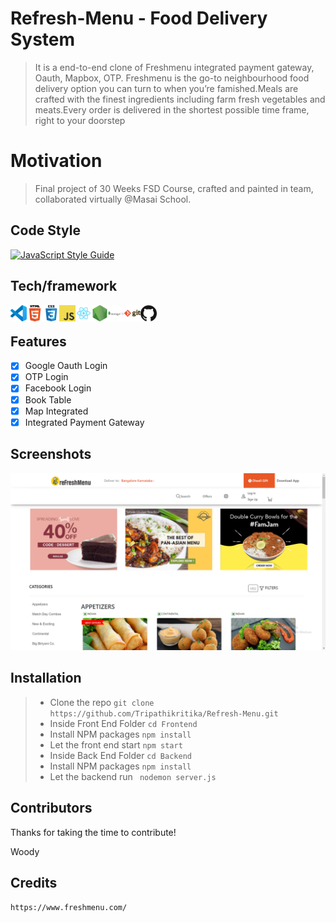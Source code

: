 # Refresh-Menu - Food Delivery System

> It is a end-to-end clone of Freshmenu integrated payment gateway, Oauth, Mapbox, OTP.
> Freshmenu is the go-to neighbourhood food delivery option you can turn to when you’re famished.Meals are crafted with the finest ingredients including farm fresh vegetables and meats.Every order is delivered in the shortest possible time frame, right to your doorstep

# Motivation

> Final project of 30 Weeks FSD Course, crafted and painted in team, collaborated virtually @Masai School.

## Code Style

[![JavaScript Style Guide](https://img.shields.io/badge/code_style-standard-brightgreen.svg)](https://standardjs.com)

## Tech/framework

[<img align="left" alt="Visual Studio Code" width="26px" src="https://raw.githubusercontent.com/github/explore/80688e429a7d4ef2fca1e82350fe8e3517d3494d/topics/visual-studio-code/visual-studio-code.png" />][webdevplaylist]
[<img align="left" alt="HTML5" width="26px" src="https://raw.githubusercontent.com/github/explore/80688e429a7d4ef2fca1e82350fe8e3517d3494d/topics/html/html.png" />][webdevplaylist]
[<img align="left" alt="CSS3" width="26px" src="https://raw.githubusercontent.com/github/explore/80688e429a7d4ef2fca1e82350fe8e3517d3494d/topics/css/css.png" />][cssplaylist]
[<img align="left" alt="JavaScript" width="26px" src="https://raw.githubusercontent.com/github/explore/80688e429a7d4ef2fca1e82350fe8e3517d3494d/topics/javascript/javascript.png" />][jsplaylist]
[<img align="left" alt="React" width="26px" src="https://raw.githubusercontent.com/github/explore/80688e429a7d4ef2fca1e82350fe8e3517d3494d/topics/react/react.png" />][reactplaylist]
[<img align="left" alt="Node.js" width="26px" src="https://raw.githubusercontent.com/github/explore/80688e429a7d4ef2fca1e82350fe8e3517d3494d/topics/nodejs/nodejs.png" />][webdevplaylist]
[<img align="left" alt="MongoDB" width="26px" src="https://raw.githubusercontent.com/github/explore/80688e429a7d4ef2fca1e82350fe8e3517d3494d/topics/mongodb/mongodb.png" />][webdevplaylist]
[<img align="left" alt="Git" width="26px" src="https://raw.githubusercontent.com/github/explore/80688e429a7d4ef2fca1e82350fe8e3517d3494d/topics/git/git.png" />][webdevplaylist]
[<img align="left" alt="GitHub" width="26px" src="https://raw.githubusercontent.com/github/explore/78df643247d429f6cc873026c0622819ad797942/topics/github/github.png" />][webdevplaylist]

[webdevplaylist]: #
[jsplaylist]: #
[cssplaylist]: #
[reactplaylist]: #

<br/>

## Features

- [x] Google Oauth Login
- [x] OTP Login
- [x] Facebook Login
- [x] Book Table 
- [x] Map Integrated
- [x] Integrated Payment Gateway

## Screenshots

<img src="./Frontend/public/LandingPage.png" alt="Landing Page" />

## Installation

> - Clone the repo
>   `git clone https://github.com/Tripathikritika/Refresh-Menu.git`
> - Inside Front End Folder
>   `cd Frontend`
> - Install NPM packages
>   `npm install`
> - Let the front end start
>   `npm start`
> - Inside Back End Folder
>   `cd Backend`
> - Install NPM packages
>   `npm install`
> - Let the backend run
>   ` nodemon server.js`

## Contributors

Thanks for taking the time to contribute!

  Woody

## Credits

`https://www.freshmenu.com/`
